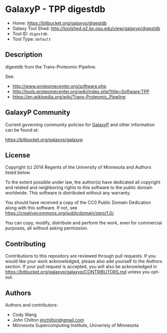 GalaxyP - TPP digestdb
======================

* Home: <https://bitbucket.org/galaxyp/digestdb>
* Galaxy Tool Shed: <http://toolshed.g2.bx.psu.edu/view/galaxyp/digestdb>
* Tool ID: `digestdb`
* Tool Type: `default`


Description
-----------

digestdb from the Trans-Proteomic Pipeline.

See:

* <http://www.proteomecenter.org/software.php>
* <http://tools.proteomecenter.org/wiki/index.php?title=Software:TPP>
* <https://en.wikipedia.org/wiki/Trans-Proteomic_Pipeline>


GalaxyP Community
-----------------

Current governing community policies for [GalaxyP](https://bitbucket.org/galaxyp/) and other information can be found at:

<https://bitbucket.org/galaxyp/galaxyp>


License
-------

Copyright (c) 2014 Regents of the University of Minnesota and Authors listed below.

To the extent possible under law, the author(s) have dedicated all copyright and related and neighboring rights to this software to the public domain worldwide. This software is distributed without any warranty.

You should have received a copy of the CC0 Public Domain Dedication along with this software. If not, see <https://creativecommons.org/publicdomain/zero/1.0/>.

You can copy, modify, distribute and perform the work, even for commercial purposes, all without asking permission.


Contributing
------------

Contributions to this repository are reviewed through pull requests. If you would like your work acknowledged, please also add yourself to the Authors section. If your pull request is accepted, you will also be acknowledged in <https://bitbucket.org/galaxyp/galaxyp/CONTRIBUTORS.md> unless you opt-out.


Authors
-------

Authors and contributors:

* Cody Wang
* John Chilton <jmchilton@gmail.com>
* Minnesota Supercomputing Institute, Univeristy of Minnesota
